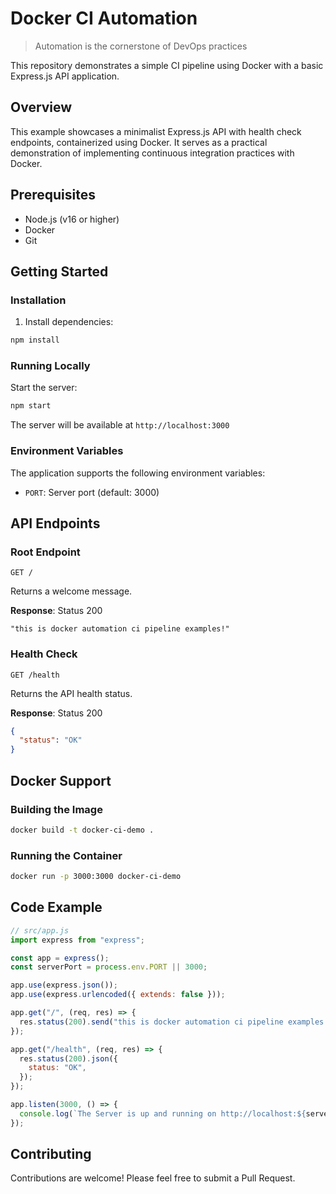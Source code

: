 # Docker CI Automation

> Automation is the cornerstone of DevOps practices

This repository demonstrates a simple CI pipeline using Docker with a basic Express.js API application.

## Overview

This example showcases a minimalist Express.js API with health check endpoints, containerized using Docker. It serves as a practical demonstration of implementing continuous integration practices with Docker.

## Prerequisites

- Node.js (v16 or higher)
- Docker
- Git

## Getting Started

### Installation

1. Install dependencies:

```bash
npm install
```

### Running Locally

Start the server:

```bash
npm start
```

The server will be available at `http://localhost:3000`

### Environment Variables

The application supports the following environment variables:

- `PORT`: Server port (default: 3000)

## API Endpoints

### Root Endpoint

```
GET /
```

Returns a welcome message.

**Response**: Status 200

```
"this is docker automation ci pipeline examples!"
```

### Health Check

```
GET /health
```

Returns the API health status.

**Response**: Status 200

```json
{
  "status": "OK"
}
```

## Docker Support

### Building the Image

```bash
docker build -t docker-ci-demo .
```

### Running the Container

```bash
docker run -p 3000:3000 docker-ci-demo
```

## Code Example

```javascript
// src/app.js
import express from "express";

const app = express();
const serverPort = process.env.PORT || 3000;

app.use(express.json());
app.use(express.urlencoded({ extends: false }));

app.get("/", (req, res) => {
  res.status(200).send("this is docker automation ci pipeline examples!");
});

app.get("/health", (req, res) => {
  res.status(200).json({
    status: "OK",
  });
});

app.listen(3000, () => {
  console.log(`The Server is up and running on http://localhost:${serverPort}`);
});
```

## Contributing

Contributions are welcome! Please feel free to submit a Pull Request.
